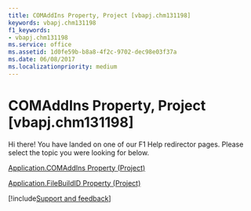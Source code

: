 ```yaml
---
title: COMAddIns Property, Project [vbapj.chm131198]
keywords: vbapj.chm131198
f1_keywords:
- vbapj.chm131198
ms.service: office
ms.assetid: 1d0fe59b-b8a8-4f2c-9702-dec98e03f37a
ms.date: 06/08/2017
ms.localizationpriority: medium
---
```



# COMAddIns Property, Project [vbapj.chm131198]

Hi there! You have landed on one of our F1 Help redirector pages. Please select the topic you were looking for below.

[Application.COMAddIns Property (Project)](https://msdn.microsoft.com/library/32bf64b2-4fee-cc9f-210e-4a463d04a900%28Office.15%29.aspx)

[Application.FileBuildID Property (Project)](https://msdn.microsoft.com/library/6fae0673-614d-6cb2-31c2-bff9eabeecc9%28Office.15%29.aspx)

[!include[Support and feedback](~/includes/feedback-boilerplate.md)]